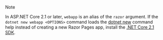 > [!NOTE]
> In ASP.NET Core 2.1 or later, `webapp` is an alias of the `razor` argument. If the `dotnet new webapp <OPTIONS>` command loads the [dotnet new](/dotnet/core/tools/dotnet-new) command help instead of creating a new Razor Pages app, install the [.NET Core 2.1 SDK](https://www.microsoft.com/net/download/dotnet-core/sdk-2.1.300).
